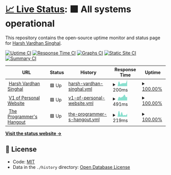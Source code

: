 # [📈 Live Status](https://harsh778.github.io/harshsinghal.me-status): <!--live status--> **🟩 All systems operational**

This repository contains the open-source uptime monitor and status page for [Harsh Vardhan Singhal](https://harshsinghal.me).

[![Uptime CI](https://github.com/koj-co/upptime/workflows/Uptime%20CI/badge.svg)](https://github.com/koj-co/upptime/actions?query=workflow%3A%22Uptime+CI%22)
[![Response Time CI](https://github.com/koj-co/upptime/workflows/Response%20Time%20CI/badge.svg)](https://github.com/koj-co/upptime/actions?query=workflow%3A%22Response+Time+CI%22)
[![Graphs CI](https://github.com/koj-co/upptime/workflows/Graphs%20CI/badge.svg)](https://github.com/koj-co/upptime/actions?query=workflow%3A%22Graphs+CI%22)
[![Static Site CI](https://github.com/koj-co/upptime/workflows/Static%20Site%20CI/badge.svg)](https://github.com/koj-co/upptime/actions?query=workflow%3A%22Static+Site+CI%22)
[![Summary CI](https://github.com/koj-co/upptime/workflows/Summary%20CI/badge.svg)](https://github.com/koj-co/upptime/actions?query=workflow%3A%22Summary+CI%22)

<!--start: status pages-->
<!-- This summary is generated by Upptime (https://github.com/upptime/upptime) -->
<!-- Do not edit this manually, your changes will be overwritten -->
<!-- prettier-ignore -->
| URL | Status | History | Response Time | Uptime |
| --- | ------ | ------- | ------------- | ------ |
| <img alt="" src="https://favicons.githubusercontent.com/harshsinghal.me" height="13"> [Harsh Vardhan Singhal](https://harshsinghal.me) | 🟩 Up | [harsh-vardhan-singhal.yml](https://github.com/harsh778/harshsinghal.me-status/commits/HEAD/history/harsh-vardhan-singhal.yml) | <details><summary><img alt="Response time graph" src="./graphs/harsh-vardhan-singhal/response-time-week.png" height="20"> 200ms</summary><br><a href="https://harsh778.github.io/harshsinghal.me-status/history/harsh-vardhan-singhal"><img alt="Response time 140" src="https://img.shields.io/endpoint?url=https%3A%2F%2Fraw.githubusercontent.com%2Fharsh778%2Fharshsinghal.me-status%2FHEAD%2Fapi%2Fharsh-vardhan-singhal%2Fresponse-time.json"></a><br><a href="https://harsh778.github.io/harshsinghal.me-status/history/harsh-vardhan-singhal"><img alt="24-hour response time 170" src="https://img.shields.io/endpoint?url=https%3A%2F%2Fraw.githubusercontent.com%2Fharsh778%2Fharshsinghal.me-status%2FHEAD%2Fapi%2Fharsh-vardhan-singhal%2Fresponse-time-day.json"></a><br><a href="https://harsh778.github.io/harshsinghal.me-status/history/harsh-vardhan-singhal"><img alt="7-day response time 200" src="https://img.shields.io/endpoint?url=https%3A%2F%2Fraw.githubusercontent.com%2Fharsh778%2Fharshsinghal.me-status%2FHEAD%2Fapi%2Fharsh-vardhan-singhal%2Fresponse-time-week.json"></a><br><a href="https://harsh778.github.io/harshsinghal.me-status/history/harsh-vardhan-singhal"><img alt="30-day response time 155" src="https://img.shields.io/endpoint?url=https%3A%2F%2Fraw.githubusercontent.com%2Fharsh778%2Fharshsinghal.me-status%2FHEAD%2Fapi%2Fharsh-vardhan-singhal%2Fresponse-time-month.json"></a><br><a href="https://harsh778.github.io/harshsinghal.me-status/history/harsh-vardhan-singhal"><img alt="1-year response time 140" src="https://img.shields.io/endpoint?url=https%3A%2F%2Fraw.githubusercontent.com%2Fharsh778%2Fharshsinghal.me-status%2FHEAD%2Fapi%2Fharsh-vardhan-singhal%2Fresponse-time-year.json"></a></details> | <details><summary><a href="https://harsh778.github.io/harshsinghal.me-status/history/harsh-vardhan-singhal">100.00%</a></summary><a href="https://harsh778.github.io/harshsinghal.me-status/history/harsh-vardhan-singhal"><img alt="All-time uptime 100.00%" src="https://img.shields.io/endpoint?url=https%3A%2F%2Fraw.githubusercontent.com%2Fharsh778%2Fharshsinghal.me-status%2FHEAD%2Fapi%2Fharsh-vardhan-singhal%2Fuptime.json"></a><br><a href="https://harsh778.github.io/harshsinghal.me-status/history/harsh-vardhan-singhal"><img alt="24-hour uptime 100.00%" src="https://img.shields.io/endpoint?url=https%3A%2F%2Fraw.githubusercontent.com%2Fharsh778%2Fharshsinghal.me-status%2FHEAD%2Fapi%2Fharsh-vardhan-singhal%2Fuptime-day.json"></a><br><a href="https://harsh778.github.io/harshsinghal.me-status/history/harsh-vardhan-singhal"><img alt="7-day uptime 100.00%" src="https://img.shields.io/endpoint?url=https%3A%2F%2Fraw.githubusercontent.com%2Fharsh778%2Fharshsinghal.me-status%2FHEAD%2Fapi%2Fharsh-vardhan-singhal%2Fuptime-week.json"></a><br><a href="https://harsh778.github.io/harshsinghal.me-status/history/harsh-vardhan-singhal"><img alt="30-day uptime 100.00%" src="https://img.shields.io/endpoint?url=https%3A%2F%2Fraw.githubusercontent.com%2Fharsh778%2Fharshsinghal.me-status%2FHEAD%2Fapi%2Fharsh-vardhan-singhal%2Fuptime-month.json"></a><br><a href="https://harsh778.github.io/harshsinghal.me-status/history/harsh-vardhan-singhal"><img alt="1-year uptime 100.00%" src="https://img.shields.io/endpoint?url=https%3A%2F%2Fraw.githubusercontent.com%2Fharsh778%2Fharshsinghal.me-status%2FHEAD%2Fapi%2Fharsh-vardhan-singhal%2Fuptime-year.json"></a></details>
| <img alt="" src="https://favicons.githubusercontent.com/harsh.cf" height="13"> [V1 of Personal Website](https://harsh.cf) | 🟩 Up | [v1-of-personal-website.yml](https://github.com/harsh778/harshsinghal.me-status/commits/HEAD/history/v1-of-personal-website.yml) | <details><summary><img alt="Response time graph" src="./graphs/v1-of-personal-website/response-time-week.png" height="20"> 491ms</summary><br><a href="https://harsh778.github.io/harshsinghal.me-status/history/v1-of-personal-website"><img alt="Response time 461" src="https://img.shields.io/endpoint?url=https%3A%2F%2Fraw.githubusercontent.com%2Fharsh778%2Fharshsinghal.me-status%2FHEAD%2Fapi%2Fv1-of-personal-website%2Fresponse-time.json"></a><br><a href="https://harsh778.github.io/harshsinghal.me-status/history/v1-of-personal-website"><img alt="24-hour response time 593" src="https://img.shields.io/endpoint?url=https%3A%2F%2Fraw.githubusercontent.com%2Fharsh778%2Fharshsinghal.me-status%2FHEAD%2Fapi%2Fv1-of-personal-website%2Fresponse-time-day.json"></a><br><a href="https://harsh778.github.io/harshsinghal.me-status/history/v1-of-personal-website"><img alt="7-day response time 491" src="https://img.shields.io/endpoint?url=https%3A%2F%2Fraw.githubusercontent.com%2Fharsh778%2Fharshsinghal.me-status%2FHEAD%2Fapi%2Fv1-of-personal-website%2Fresponse-time-week.json"></a><br><a href="https://harsh778.github.io/harshsinghal.me-status/history/v1-of-personal-website"><img alt="30-day response time 438" src="https://img.shields.io/endpoint?url=https%3A%2F%2Fraw.githubusercontent.com%2Fharsh778%2Fharshsinghal.me-status%2FHEAD%2Fapi%2Fv1-of-personal-website%2Fresponse-time-month.json"></a><br><a href="https://harsh778.github.io/harshsinghal.me-status/history/v1-of-personal-website"><img alt="1-year response time 461" src="https://img.shields.io/endpoint?url=https%3A%2F%2Fraw.githubusercontent.com%2Fharsh778%2Fharshsinghal.me-status%2FHEAD%2Fapi%2Fv1-of-personal-website%2Fresponse-time-year.json"></a></details> | <details><summary><a href="https://harsh778.github.io/harshsinghal.me-status/history/v1-of-personal-website">100.00%</a></summary><a href="https://harsh778.github.io/harshsinghal.me-status/history/v1-of-personal-website"><img alt="All-time uptime 99.94%" src="https://img.shields.io/endpoint?url=https%3A%2F%2Fraw.githubusercontent.com%2Fharsh778%2Fharshsinghal.me-status%2FHEAD%2Fapi%2Fv1-of-personal-website%2Fuptime.json"></a><br><a href="https://harsh778.github.io/harshsinghal.me-status/history/v1-of-personal-website"><img alt="24-hour uptime 100.00%" src="https://img.shields.io/endpoint?url=https%3A%2F%2Fraw.githubusercontent.com%2Fharsh778%2Fharshsinghal.me-status%2FHEAD%2Fapi%2Fv1-of-personal-website%2Fuptime-day.json"></a><br><a href="https://harsh778.github.io/harshsinghal.me-status/history/v1-of-personal-website"><img alt="7-day uptime 100.00%" src="https://img.shields.io/endpoint?url=https%3A%2F%2Fraw.githubusercontent.com%2Fharsh778%2Fharshsinghal.me-status%2FHEAD%2Fapi%2Fv1-of-personal-website%2Fuptime-week.json"></a><br><a href="https://harsh778.github.io/harshsinghal.me-status/history/v1-of-personal-website"><img alt="30-day uptime 100.00%" src="https://img.shields.io/endpoint?url=https%3A%2F%2Fraw.githubusercontent.com%2Fharsh778%2Fharshsinghal.me-status%2FHEAD%2Fapi%2Fv1-of-personal-website%2Fuptime-month.json"></a><br><a href="https://harsh778.github.io/harshsinghal.me-status/history/v1-of-personal-website"><img alt="1-year uptime 99.94%" src="https://img.shields.io/endpoint?url=https%3A%2F%2Fraw.githubusercontent.com%2Fharsh778%2Fharshsinghal.me-status%2FHEAD%2Fapi%2Fv1-of-personal-website%2Fuptime-year.json"></a></details>
| <img alt="" src="https://favicons.githubusercontent.com/theprogrammershangout.com" height="13"> [The Programmer's Hangout](https://theprogrammershangout.com) | 🟩 Up | [the-programmer-s-hangout.yml](https://github.com/harsh778/harshsinghal.me-status/commits/HEAD/history/the-programmer-s-hangout.yml) | <details><summary><img alt="Response time graph" src="./graphs/the-programmer-s-hangout/response-time-week.png" height="20"> 219ms</summary><br><a href="https://harsh778.github.io/harshsinghal.me-status/history/the-programmer-s-hangout"><img alt="Response time 508" src="https://img.shields.io/endpoint?url=https%3A%2F%2Fraw.githubusercontent.com%2Fharsh778%2Fharshsinghal.me-status%2FHEAD%2Fapi%2Fthe-programmer-s-hangout%2Fresponse-time.json"></a><br><a href="https://harsh778.github.io/harshsinghal.me-status/history/the-programmer-s-hangout"><img alt="24-hour response time 346" src="https://img.shields.io/endpoint?url=https%3A%2F%2Fraw.githubusercontent.com%2Fharsh778%2Fharshsinghal.me-status%2FHEAD%2Fapi%2Fthe-programmer-s-hangout%2Fresponse-time-day.json"></a><br><a href="https://harsh778.github.io/harshsinghal.me-status/history/the-programmer-s-hangout"><img alt="7-day response time 219" src="https://img.shields.io/endpoint?url=https%3A%2F%2Fraw.githubusercontent.com%2Fharsh778%2Fharshsinghal.me-status%2FHEAD%2Fapi%2Fthe-programmer-s-hangout%2Fresponse-time-week.json"></a><br><a href="https://harsh778.github.io/harshsinghal.me-status/history/the-programmer-s-hangout"><img alt="30-day response time 324" src="https://img.shields.io/endpoint?url=https%3A%2F%2Fraw.githubusercontent.com%2Fharsh778%2Fharshsinghal.me-status%2FHEAD%2Fapi%2Fthe-programmer-s-hangout%2Fresponse-time-month.json"></a><br><a href="https://harsh778.github.io/harshsinghal.me-status/history/the-programmer-s-hangout"><img alt="1-year response time 508" src="https://img.shields.io/endpoint?url=https%3A%2F%2Fraw.githubusercontent.com%2Fharsh778%2Fharshsinghal.me-status%2FHEAD%2Fapi%2Fthe-programmer-s-hangout%2Fresponse-time-year.json"></a></details> | <details><summary><a href="https://harsh778.github.io/harshsinghal.me-status/history/the-programmer-s-hangout">100.00%</a></summary><a href="https://harsh778.github.io/harshsinghal.me-status/history/the-programmer-s-hangout"><img alt="All-time uptime 99.91%" src="https://img.shields.io/endpoint?url=https%3A%2F%2Fraw.githubusercontent.com%2Fharsh778%2Fharshsinghal.me-status%2FHEAD%2Fapi%2Fthe-programmer-s-hangout%2Fuptime.json"></a><br><a href="https://harsh778.github.io/harshsinghal.me-status/history/the-programmer-s-hangout"><img alt="24-hour uptime 100.00%" src="https://img.shields.io/endpoint?url=https%3A%2F%2Fraw.githubusercontent.com%2Fharsh778%2Fharshsinghal.me-status%2FHEAD%2Fapi%2Fthe-programmer-s-hangout%2Fuptime-day.json"></a><br><a href="https://harsh778.github.io/harshsinghal.me-status/history/the-programmer-s-hangout"><img alt="7-day uptime 100.00%" src="https://img.shields.io/endpoint?url=https%3A%2F%2Fraw.githubusercontent.com%2Fharsh778%2Fharshsinghal.me-status%2FHEAD%2Fapi%2Fthe-programmer-s-hangout%2Fuptime-week.json"></a><br><a href="https://harsh778.github.io/harshsinghal.me-status/history/the-programmer-s-hangout"><img alt="30-day uptime 100.00%" src="https://img.shields.io/endpoint?url=https%3A%2F%2Fraw.githubusercontent.com%2Fharsh778%2Fharshsinghal.me-status%2FHEAD%2Fapi%2Fthe-programmer-s-hangout%2Fuptime-month.json"></a><br><a href="https://harsh778.github.io/harshsinghal.me-status/history/the-programmer-s-hangout"><img alt="1-year uptime 99.91%" src="https://img.shields.io/endpoint?url=https%3A%2F%2Fraw.githubusercontent.com%2Fharsh778%2Fharshsinghal.me-status%2FHEAD%2Fapi%2Fthe-programmer-s-hangout%2Fuptime-year.json"></a></details>

<!--end: status pages-->

[**Visit the status website →**](https://harshsinghal.me/harshsinghal.me-status)

## 📄 License

- Code: [MIT](./LICENSE)
- Data in the `./history` directory: [Open Database License](https://opendatacommons.org/licenses/odbl/1-0/)
